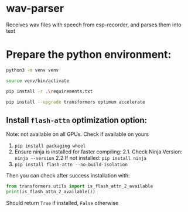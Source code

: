 # wav-parser
Receives wav files with speech from esp-recorder, and parses them into text

# Prepare the python environment:
```.sh
python3 -m venv venv
```
```.sh
source venv/bin/activate
```
```.sh
pip install -r .\requirements.txt
```
```.sh
pip install --upgrade transformers optimum accelerate
```

## Install `flash-attn` optimization option:
Note: not available on all GPUs. Check if available on yours

1. `pip install packaging wheel`
2. Ensure ninja is installed for faster compiling:
2.1. Check Ninja Version: `ninja --version` 
2.2 If not installed: `pip install ninja`
3. `pip install flash-attn --no-build-isolation`

Then you can check after success installation with:
```.py
from transformers.utils import is_flash_attn_2_available
print(is_flash_attn_2_available())
````
Should return `True` if installed, `False` otherwise